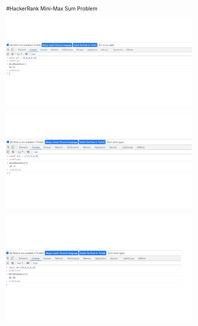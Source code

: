 #HackerRank Mini-Max Sum Problem 


![](../img/min-max1.png)

![](../img/min-max2.png)

![](../img/min-max3.png)